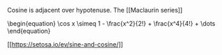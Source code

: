 Cosine is adjacent over hypotenuse. The [[Maclaurin series]]

\begin{equation}
\cos x \simeq 1 - \frac{x^2}{2!} + \frac{x^4}{4!} + \dots
\end{equation}

[[https://setosa.io/ev/sine-and-cosine/]]